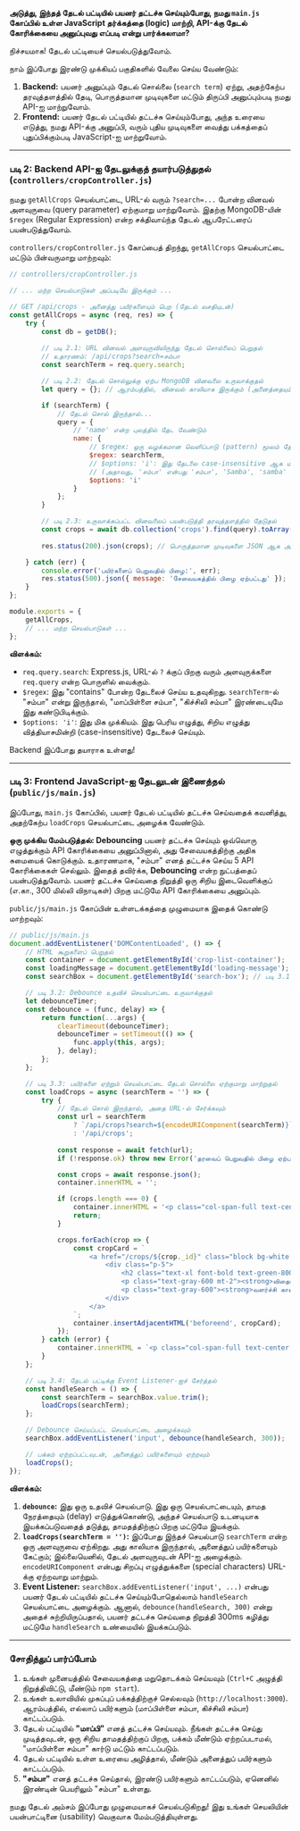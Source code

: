 
**அடுத்து, இந்தத் தேடல் பட்டியில் பயனர் தட்டச்சு செய்யும்போது, நமது `main.js` கோப்பில் உள்ள JavaScript தர்க்கத்தை (logic) மாற்றி, API-க்கு தேடல் கோரிக்கையை அனுப்புவது எப்படி என்று பார்க்கலாமா?**

நிச்சயமாக! தேடல் பட்டியைச் செயல்படுத்துவோம்.

நாம் இப்போது இரண்டு முக்கியப் பகுதிகளில் வேலை செய்ய வேண்டும்:

1.  **Backend:** பயனர் அனுப்பும் தேடல் சொல்லை (`search term`) ஏற்று, அதற்கேற்ப தரவுத்தளத்தில் தேடி, பொருத்தமான முடிவுகளை மட்டும் திருப்பி அனுப்பும்படி நமது API-ஐ மாற்றுவோம்.
2.  **Frontend:** பயனர் தேடல் பட்டியில் தட்டச்சு செய்யும்போது, அந்த உரையை எடுத்து, நமது API-க்கு அனுப்பி, வரும் புதிய முடிவுகளை வைத்து பக்கத்தைப் புதுப்பிக்கும்படி JavaScript-ஐ மாற்றுவோம்.

---

### படி 2: Backend API-ஐ தேடலுக்குத் தயார்படுத்துதல் (`controllers/cropController.js`)

நமது `getAllCrops` செயல்பாட்டை, URL-ல் வரும் `?search=...` போன்ற வினவல் அளவுருவை (query parameter) ஏற்குமாறு மாற்றுவோம். இதற்கு MongoDB-யின் `$regex` (Regular Expression) என்ற சக்திவாய்ந்த தேடல் ஆபரேட்டரைப் பயன்படுத்துவோம்.

`controllers/cropController.js` கோப்பைத் திறந்து, `getAllCrops` செயல்பாட்டை மட்டும் பின்வருமாறு மாற்றவும்:

```javascript
// controllers/cropController.js

// ... மற்ற செயல்பாடுகள் அப்படியே இருக்கும் ...

// GET /api/crops - அனைத்து பயிர்களையும் பெற (தேடல் வசதியுடன்)
const getAllCrops = async (req, res) => {
    try {
        const db = getDB();
        
        // படி 2.1: URL வினவல் அளவுருவிலிருந்து தேடல் சொல்லைப் பெறுதல்
        // உதாரணம்: /api/crops?search=சம்பா
        const searchTerm = req.query.search;

        // படி 2.2: தேடல் சொல்லுக்கு ஏற்ப MongoDB வினவலை உருவாக்குதல்
        let query = {}; // ஆரம்பத்தில், வினவல் காலியாக இருக்கும் (அனைத்தையும் தேர்ந்தெடு)

        if (searchTerm) {
            // தேடல் சொல் இருந்தால்...
            query = {
                // 'name' என்ற புலத்தில் தேட வேண்டும்
                name: {
                    // $regex: ஒரு வழக்கமான வெளிப்பாடு (pattern) மூலம் தேட அனுமதிக்கிறது
                    $regex: searchTerm,
                    // $options: 'i': இது தேடலை case-insensitive ஆக மாற்றுகிறது
                    // (அதாவது, 'சம்பா' என்பது 'சம்பா', 'Samba', 'samba' எல்லாவற்றையும் பொருத்தும்)
                    $options: 'i'
                }
            };
        }

        // படி 2.3: உருவாக்கப்பட்ட வினவலைப் பயன்படுத்தி தரவுத்தளத்தில் தேடுதல்
        const crops = await db.collection('crops').find(query).toArray();
        
        res.status(200).json(crops); // பொருத்தமான முடிவுகளை JSON ஆக அனுப்புதல்

    } catch (err) {
        console.error('பயிர்களைப் பெறுவதில் பிழை:', err);
        res.status(500).json({ message: 'சேவையகத்தில் பிழை ஏற்பட்டது' });
    }
};

module.exports = {
    getAllCrops,
    // ... மற்ற செயல்பாடுகள் ...
};
```
**விளக்கம்:**
*   `req.query.search`: Express.js, URL-ல் `?` க்குப் பிறகு வரும் அளவுருக்களை `req.query` என்ற பொருளில் வைக்கும்.
*   `$regex`: இது "contains" போன்ற தேடலைச் செய்ய உதவுகிறது. `searchTerm`-ல் "சம்பா" என்று இருந்தால், "மாப்பிள்ளை சம்பா", "கிச்சிலி சம்பா" இரண்டையுமே இது கண்டுபிடிக்கும்.
*   `$options: 'i'`: இது மிக முக்கியம். இது பெரிய எழுத்து, சிறிய எழுத்து வித்தியாசமின்றி (case-insensitive) தேடலைச் செய்யும்.

Backend இப்போது தயாராக உள்ளது!

---

### படி 3: Frontend JavaScript-ஐ தேடலுடன் இணைத்தல் (`public/js/main.js`)

இப்போது, `main.js` கோப்பில், பயனர் தேடல் பட்டியில் தட்டச்சு செய்வதைக் கவனித்து, அதற்கேற்ப `loadCrops` செயல்பாட்டை அழைக்க வேண்டும்.

**ஒரு முக்கிய மேம்படுத்தல்: Debouncing**
பயனர் தட்டச்சு செய்யும் ஒவ்வொரு எழுத்துக்கும் API கோரிக்கையை அனுப்பினால், அது சேவையகத்திற்கு அதிக சுமையைக் கொடுக்கும். உதாரணமாக, "சம்பா" எனத் தட்டச்சு செய்ய 5 API கோரிக்கைகள் செல்லும். இதைத் தவிர்க்க, **Debouncing** என்ற நுட்பத்தைப் பயன்படுத்துவோம். பயனர் தட்டச்சு செய்வதை நிறுத்தி ஒரு சிறிய இடைவெளிக்குப் (எ.கா., 300 மில்லி விநாடிகள்) பிறகு மட்டுமே API கோரிக்கையை அனுப்பும்.

`public/js/main.js` கோப்பின் உள்ளடக்கத்தை முழுமையாக இதைக் கொண்டு மாற்றவும்:

```javascript
// public/js/main.js
document.addEventListener('DOMContentLoaded', () => {
    // HTML கூறுகளைப் பெறுதல்
    const container = document.getElementById('crop-list-container');
    const loadingMessage = document.getElementById('loading-message');
    const searchBox = document.getElementById('search-box'); // படி 3.1: தேடல் பட்டியைப் பெறுதல்

    // படி 3.2: Debounce உதவிச் செயல்பாட்டை உருவாக்குதல்
    let debounceTimer;
    const debounce = (func, delay) => {
        return function(...args) {
            clearTimeout(debounceTimer);
            debounceTimer = setTimeout(() => {
                func.apply(this, args);
            }, delay);
        };
    };

    // படி 3.3: பயிர்களை ஏற்றும் செயல்பாட்டை தேடல் சொல்லை ஏற்குமாறு மாற்றுதல்
    const loadCrops = async (searchTerm = '') => {
        try {
            // தேடல் சொல் இருந்தால், அதை URL-ல் சேர்க்கவும்
            const url = searchTerm 
                ? `/api/crops?search=${encodeURIComponent(searchTerm)}` 
                : '/api/crops';
            
            const response = await fetch(url);
            if (!response.ok) throw new Error('தரவைப் பெறுவதில் பிழை ஏற்பட்டது.');

            const crops = await response.json();
            container.innerHTML = ''; 

            if (crops.length === 0) {
                container.innerHTML = '<p class="col-span-full text-center text-gray-500">பொருத்தமான பயிர்கள் எதுவும் கண்டுபிடிக்கப்படவில்லை.</p>';
                return;
            }

            crops.forEach(crop => {
                const cropCard = `
                    <a href="/crops/${crop._id}" class="block bg-white rounded-lg shadow-md overflow-hidden transform hover:-translate-y-1 transition-transform duration-300">
                        <div class="p-5">
                            <h2 class="text-xl font-bold text-green-800">${crop.name}</h2>
                            <p class="text-gray-600 mt-2"><strong>விதைப்பு காலம்:</strong> ${crop.sowingSeason || 'N/A'}</p>
                            <p class="text-gray-600"><strong>வளர்ச்சி காலம்:</strong> ${crop.growthDuration || 'N/A'}</p>
                        </div>
                    </a>
                `;
                container.insertAdjacentHTML('beforeend', cropCard);
            });
        } catch (error) {
            container.innerHTML = `<p class="col-span-full text-center text-red-600">பிழை: ${error.message}</p>`;
        }
    };

    // படி 3.4: தேடல் பட்டிக்கு Event Listener-ஐச் சேர்த்தல்
    const handleSearch = () => {
        const searchTerm = searchBox.value.trim();
        loadCrops(searchTerm);
    };

    // Debounce செய்யப்பட்ட செயல்பாட்டை அழைக்கவும்
    searchBox.addEventListener('input', debounce(handleSearch, 300));

    // பக்கம் ஏற்றப்பட்டவுடன், அனைத்துப் பயிர்களையும் ஏற்றவும்
    loadCrops();
});
```
**விளக்கம்:**
1.  **`debounce`:** இது ஒரு உதவிச் செயல்பாடு. இது ஒரு செயல்பாட்டையும், தாமத நேரத்தையும் (delay) எடுத்துக்கொண்டு, அந்தச் செயல்பாடு உடனடியாக இயக்கப்படுவதைத் தடுத்து, தாமதத்திற்குப் பிறகு மட்டுமே இயக்கும்.
2.  **`loadCrops(searchTerm = '')`:** இப்போது இந்தச் செயல்பாடு `searchTerm` என்ற ஒரு அளவுருவை ஏற்கிறது. அது காலியாக இருந்தால், அனைத்துப் பயிர்களையும் கேட்கும்; இல்லையெனில், தேடல் அளவுருவுடன் API-ஐ அழைக்கும். `encodeURIComponent` என்பது சிறப்பு எழுத்துக்களை (special characters) URL-க்கு ஏற்றவாறு மாற்றும்.
3.  **Event Listener:** `searchBox.addEventListener('input', ...)` என்பது பயனர் தேடல் பட்டியில் தட்டச்சு செய்யும்போதெல்லாம் `handleSearch` செயல்பாட்டை அழைக்கும். ஆனால், `debounce(handleSearch, 300)` என்று அதைச் சுற்றியிருப்பதால், பயனர் தட்டச்சு செய்வதை நிறுத்தி 300ms கழித்து மட்டுமே `handleSearch` உண்மையில் இயக்கப்படும்.

---

### சோதித்துப் பார்ப்போம்

1.  உங்கள் முனையத்தில் சேவையகத்தை மறுதொடக்கம் செய்யவும் (`Ctrl+C` அழுத்தி நிறுத்திவிட்டு, மீண்டும் `npm start`).
2.  உங்கள் உலாவியில் முகப்புப் பக்கத்திற்குச் செல்லவும் (`http://localhost:3000`). ஆரம்பத்தில், எல்லாப் பயிர்களும் (மாப்பிள்ளை சம்பா, கிச்சிலி சம்பா) காட்டப்படும்.
3.  தேடல் பட்டியில் **"மாப்பி"** எனத் தட்டச்சு செய்யவும். நீங்கள் தட்டச்சு செய்து முடித்தவுடன், ஒரு சிறிய தாமதத்திற்குப் பிறகு, பக்கம் மீண்டும் ஏற்றப்படாமல், "மாப்பிள்ளை சம்பா" கார்டு மட்டும் காட்டப்படும்.
4.  தேடல் பட்டியில் உள்ள உரையை அழித்தால், மீண்டும் அனைத்துப் பயிர்களும் காட்டப்படும்.
5.  **"சம்பா"** எனத் தட்டச்சு செய்தால், இரண்டு பயிர்களும் காட்டப்படும், ஏனெனில் இரண்டின் பெயரிலும் "சம்பா" உள்ளது.

நமது தேடல் அம்சம் இப்போது முழுமையாகச் செயல்படுகிறது! இது உங்கள் செயலியின் பயன்பாட்டினை (usability) வெகுவாக மேம்படுத்தியுள்ளது.
